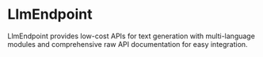 # LlmEndpoint
LlmEndpoint provides low-cost APIs for text generation with multi-language modules and comprehensive raw API documentation for easy integration.
